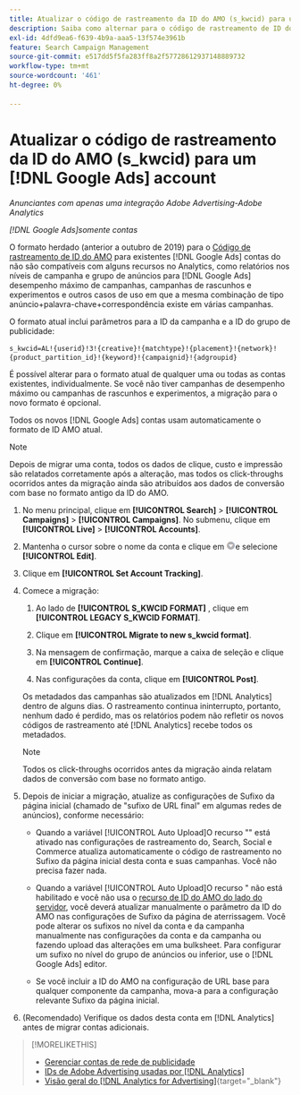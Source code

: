 ```yaml
---
title: Atualizar o código de rastreamento da ID do AMO (s_kwcid) para um [!DNL Google Ads] account
description: Saiba como alternar para o código de rastreamento de ID do AMO mais recente para um [!DNL Google Ads] conta.
exl-id: 4dfd9ea6-f639-4b9a-aaa5-13f574e3961b
feature: Search Campaign Management
source-git-commit: e517dd5f5fa283ff8a2f57728612937148889732
workflow-type: tm+mt
source-wordcount: '461'
ht-degree: 0%

---
```


# Atualizar o código de rastreamento da ID do AMO (s_kwcid) para um [!DNL Google Ads] account

*Anunciantes com apenas uma integração Adobe Advertising-Adobe Analytics*

*[!DNL Google Ads]somente contas*

O formato herdado (anterior a outubro de 2019) para o [Código de rastreamento de ID do AMO](/help/integrations/analytics/ids.md#amo-id-formats) para existentes [!DNL Google Ads] contas do não são compatíveis com alguns recursos no Analytics, como relatórios nos níveis de campanha e grupo de anúncios para [!DNL Google Ads] desempenho máximo de campanhas, campanhas de rascunhos e experimentos e outros casos de uso em que a mesma combinação de tipo anúncio+palavra-chave+correspondência existe em várias campanhas.

O formato atual inclui parâmetros para a ID da campanha e a ID do grupo de publicidade:

```
s_kwcid=AL!{userid}!3!{creative}!{matchtype}!{placement}!{network}!{product_partition_id}!{keyword}!{campaignid}!{adgroupid}
```

É possível alterar para o formato atual de qualquer uma ou todas as contas existentes, individualmente. Se você não tiver campanhas de desempenho máximo ou campanhas de rascunhos e experimentos, a migração para o novo formato é opcional.

Todos os novos [!DNL Google Ads] contas usam automaticamente o formato de ID AMO atual.

>[!NOTE]
>
>Depois de migrar uma conta, todos os dados de clique, custo e impressão são relatados corretamente após a alteração, mas todos os click-throughs ocorridos antes da migração ainda são atribuídos aos dados de conversão com base no formato antigo da ID do AMO.

1. No menu principal, clique em **[!UICONTROL Search]** \> **[!UICONTROL Campaigns]** \> **[!UICONTROL Campaigns]**. No submenu, clique em **[!UICONTROL Live]** \> **[!UICONTROL Accounts]**.

1. Mantenha o cursor sobre o nome da conta e clique em ![ícone de seta suspensa](/help/search-social-commerce/assets/arrow-dropdown-menu.png)e selecione **[!UICONTROL Edit]**.

1. Clique em **[!UICONTROL Set Account Tracking]**.

1. Comece a migração:

   1. Ao lado de **[!UICONTROL S_KWCID FORMAT]** , clique em **[!UICONTROL LEGACY S_KWCID FORMAT]**.

   1. Clique em **[!UICONTROL Migrate to new s_kwcid format]**.

   1. Na mensagem de confirmação, marque a caixa de seleção e clique em **[!UICONTROL Continue]**.

   1. Nas configurações da conta, clique em **[!UICONTROL Post]**.

   Os metadados das campanhas são atualizados em [!DNL Analytics] dentro de alguns dias. O rastreamento continua ininterrupto, portanto, nenhum dado é perdido, mas os relatórios podem não refletir os novos códigos de rastreamento até [!DNL Analytics] recebe todos os metadados.

   >[!NOTE]
   >
   >Todos os click-throughs ocorridos antes da migração ainda relatam dados de conversão com base no formato antigo.

1. Depois de iniciar a migração, atualize as configurações de Sufixo da página inicial (chamado de &quot;sufixo de URL final&quot; em algumas redes de anúncios), conforme necessário:

   * Quando a variável [!UICONTROL Auto Upload]O recurso &quot;&quot; está ativado nas configurações de rastreamento do, Search, Social e Commerce atualiza automaticamente o código de rastreamento no Sufixo da página inicial desta conta e suas campanhas. Você não precisa fazer nada.

   * Quando a variável [!UICONTROL Auto Upload]O recurso &quot; não está habilitado e você não usa o [recurso de ID do AMO do lado do servidor](/help/integrations/analytics/ids.md#amo-id-formats), você deverá atualizar manualmente o parâmetro da ID do AMO nas configurações de Sufixo da página de aterrissagem. Você pode alterar os sufixos no nível da conta e da campanha manualmente nas configurações da conta e da campanha ou fazendo upload das alterações em uma bulksheet. Para configurar um sufixo no nível do grupo de anúncios ou inferior, use o [!DNL Google Ads] editor.

   * Se você incluir a ID do AMO na configuração de URL base para qualquer componente da campanha, mova-a para a configuração relevante Sufixo da página inicial.

1. (Recomendado) Verifique os dados desta conta em [!DNL Analytics] antes de migrar contas adicionais.

>[!MORELIKETHIS]
>
>* [Gerenciar contas de rede de publicidade](ad-network-account-manage.md)
>* [IDs de Adobe Advertising usadas por [!DNL Analytics]](/help/integrations/analytics/ids.md)
>* [Visão geral do [!DNL Analytics for Advertising]](https://experienceleague.adobe.com/docs/advertising/integrations/home.html){target="_blank"}
